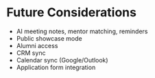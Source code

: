 # Future Considerations

- AI meeting notes, mentor matching, reminders
- Public showcase mode
- Alumni access
- CRM sync
- Calendar sync (Google/Outlook)
- Application form integration 